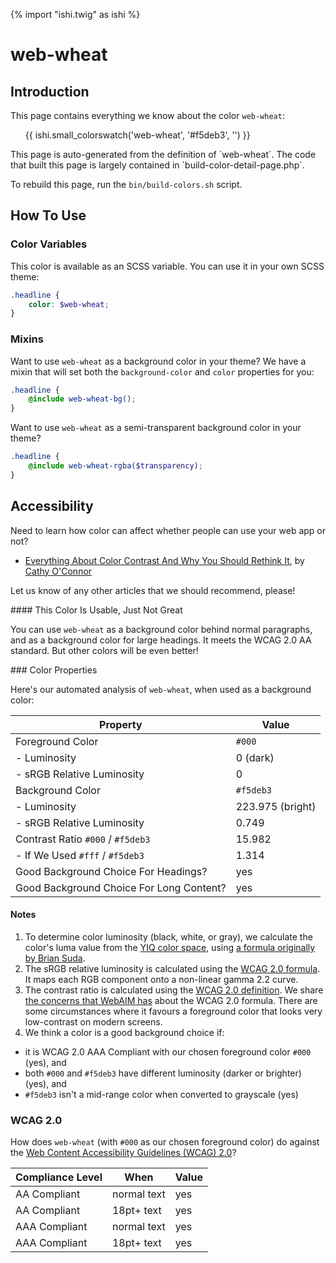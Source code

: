 {% import "ishi.twig" as ishi %}
# web-wheat

## Introduction

This page contains everything we know about the color `web-wheat`:

<div class="grid">
    <div class="cell">
        <div class="swatch">
            <ul>
                {{ ishi.small_colorswatch('web-wheat', '#f5deb3', '') }}
            </ul>
        </div>
    </div>
</div>

<div class="callout attention" markdown="1">
This page is auto-generated from the definition of `web-wheat`. The code that built this page is largely contained in `build-color-detail-page.php`.

To rebuild this page, run the `bin/build-colors.sh` script.
</div>

## How To Use

### Color Variables

This color is available as an SCSS variable. You can use it in your own SCSS theme:

```scss
.headline {
    color: $web-wheat;
}
```

### Mixins

Want to use `web-wheat` as a background color in your theme? We have a mixin that will set both the `background-color` and `color` properties for you:

```scss
.headline {
    @include web-wheat-bg();
}
```

Want to use `web-wheat` as a semi-transparent background color in your theme?

```scss
.headline {
    @include web-wheat-rgba($transparency);
}
```

## Accessibility

Need to learn how color can affect whether people can use your web app or not?

* [Everything About Color Contrast And Why You Should Rethink It](https://www.smashingmagazine.com/2014/10/color-contrast-tips-and-tools-for-accessibility/), by [Cathy O'Connor](http://www.twitter.com/cagocon)

Let us know of any other articles that we should recommend, please!
<div class="callout warning" markdown="1">
#### This Color Is Usable, Just Not Great

You can use `web-wheat` as a background color behind normal paragraphs, and as a background color for large headings. It meets the WCAG 2.0 AA standard. But other colors will be even better!
</div>
### Color Properties

Here's our automated analysis of `web-wheat`, when used as a background color:

Property | Value
---------|------
Foreground Color | `#000`
- Luminosity | 0 (dark)
- sRGB Relative Luminosity | 0
Background Color | `#f5deb3`
- Luminosity | 223.975 (bright)
- sRGB Relative Luminosity | 0.749
Contrast Ratio `#000` / `#f5deb3` | 15.982
- If We Used `#fff` / `#f5deb3` | 1.314
Good Background Choice For Headings? | yes
Good Background Choice For Long Content? | yes

#### Notes

1. To determine color luminosity (black, white, or gray), we calculate the color's luma value from the [YIQ color space](https://en.wikipedia.org/wiki/YIQ), using [a formula originally by Brian Suda](https://24ways.org/2010/calculating-color-contrast/).
1. The sRGB relative luminosity is calculated using the [WCAG 2.0 formula](https://www.w3.org/TR/WCAG20/#relativeluminancedef). It maps each RGB component onto a non-linear gamma 2.2 curve.
1. The contrast ratio is calculated using the [WCAG 2.0 definition](https://www.w3.org/TR/2008/REC-WCAG20-20081211/#contrast-ratiodef). We share [the concerns that WebAIM has](http://webaim.org/blog/wcag-2-1-feedback/) about the WCAG 2.0 formula. There are some circumstances where it favours a foreground color that looks very low-contrast on modern screens.
1. We think a color is a good background choice if:
  - it is WCAG 2.0 AAA Compliant with our chosen foreground color `#000` (yes), and
  - both `#000` and `#f5deb3` have different luminosity (darker or brighter) (yes), and
  - `#f5deb3` isn't a mid-range color when converted to grayscale (yes)

### WCAG 2.0

How does `web-wheat` (with `#000` as our chosen foreground color) do against the [Web Content Accessibility Guidelines (WCAG) 2.0](https://www.w3.org/TR/WCAG20/)?

Compliance Level | When | Value
-----------------|------|------
AA Compliant | normal text | yes
AA Compliant | 18pt+ text | yes
AAA Compliant | normal text | yes
AAA Compliant | 18pt+ text | yes